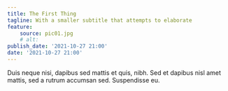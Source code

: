```yaml
---
title: The First Thing
tagline: With a smaller subtitle that attempts to elaborate
feature:
    source: pic01.jpg
    # alt:
publish_date: '2021-10-27 21:00'
date: '2021-10-27 21:00'
---
```

Duis neque nisi, dapibus sed mattis et quis, nibh. Sed et dapibus nisl amet mattis, sed a rutrum accumsan sed. Suspendisse eu.